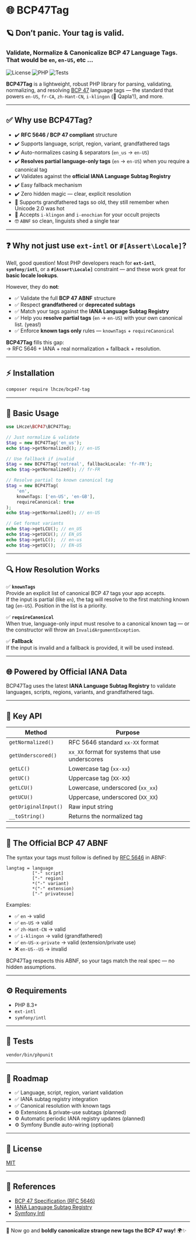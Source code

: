 
# 🌐 BCP47Tag
## 🪐 **Don’t panic. Your tag is valid.**
### Validate, Normalize & Canonicalize BCP 47 Language Tags. That would be `en`, `en-US`, etc ...

![License](https://img.shields.io/badge/license-MIT-blue.svg)
![PHP](https://img.shields.io/badge/PHP-%3E=8.3-777bb4)
![Tests](https://img.shields.io/badge/tests-passing-brightgreen)

**BCP47Tag** is a lightweight, robust PHP library for parsing, validating, normalizing, and resolving [BCP 47](https://tools.ietf.org/html/bcp47) language tags — the standard that powers `en-US`, `fr-CA`, `zh-Hant-CN`, `i-klingon` (🖖 Qapla’!), and more.

---

## ✅ **Why use BCP47Tag?**

- ✔️ **RFC 5646 / BCP 47 compliant** structure
- ✔️ Supports language, script, region, variant, grandfathered tags
- ✔️ Auto-normalizes casing & separators (`en_us` → `en-US`)
- ✔️ **Resolves partial language-only tags** (`en` → `en-US`) when you require a canonical tag
- ✔️ Validates against the **official IANA Language Subtag Registry**
- ✔️ Easy fallback mechanism
- ✔️ Zero hidden magic — clear, explicit resolution
- ️🫧 Supports grandfathered tags so old, they still remember when Unicode 2.0 was hot
- 🖖 Accepts `i-klingon` and `i-enochian` for your occult projects
- 🤓 `ABNF` so clean, linguists shed a single tear

---
## ❓ Why not just use `ext-intl` or `#[Assert\Locale]`?

Well, good question!
Most PHP developers reach for **`ext-intl`**, **`symfony/intl`**, or a **`#[Assert\Locale]`** constraint — and these work great for **basic locale lookups**.

However, they do **not**:

- ✅ Validate the full **BCP 47 ABNF** structure
- ✅ Respect **grandfathered** or **deprecated subtags**
- ✅ Match your tags against the **IANA Language Subtag Registry**
- ✅ Help you **resolve partial tags** (`en` → `en-US`) with your own canonical list. (yeas!)
- ✅ Enforce **known tags only** rules — `knownTags` + `requireCanonical`

**BCP47Tag** fills this gap:  
-> RFC 5646 + IANA + real normalization + fallback + resolution.

---

## ⚡️ **Installation**

```bash
composer require lhcze/bcp47-tag
```

---

## 🚀 **Basic Usage**

```php
use LHcze\BCP47\BCP47Tag;

// Just normalize & validate
$tag = new BCP47Tag('en_us');
echo $tag->getNormalized(); // en-US

// Use fallback if invalid
$tag = new BCP47Tag('notreal', fallbackLocale: 'fr-FR');
echo $tag->getNormalized(); // fr-FR

// Resolve partial to known canonical tag
$tag = new BCP47Tag(
    'en',
    knownTags: ['en-US', 'en-GB'],
    requireCanonical: true
);
echo $tag->getNormalized(); // en-US

// Get format variants
echo $tag->getLCU(); // en_US
echo $tag->getUCU(); // EN_US
echo $tag->getLC();  // en-us
echo $tag->getUC();  // EN-US
```

---

## 🔍 **How Resolution Works**

✅ **`knownTags`**  
Provide an explicit list of canonical BCP 47 tags your app accepts.  
If the input is partial (like `en`), the tag will resolve to the first matching known tag (`en-US`). Position in the list is a priority.

✅ **`requireCanonical`**  
When true, language-only input must resolve to a canonical known tag — or the constructor will throw an `InvalidArgumentException`.

✅ **Fallback**  
If the input is invalid and a fallback is provided, it will be used instead.

---

## 🌐 **Powered by Official IANA Data**

BCP47Tag uses the latest **IANA Language Subtag Registry** to validate languages, scripts, regions, variants, and grandfathered tags.

---

## 🧩 **Key API**

| Method            | Purpose                                      |
|-------------------|----------------------------------------------|
| `getNormalized()` | RFC 5646 standard `xx-XX` format             |
| `getUnderscored()`| `xx_XX` format for systems that use underscores |
| `getLC()`         | Lowercase tag (`xx-xx`)                      |
| `getUC()`         | Uppercase tag (`XX-XX`)                      |
| `getLCU()`        | Lowercase, underscored (`xx_xx`)             |
| `getUCU()`        | Uppercase, underscored (`XX_XX`)             |
| `getOriginalInput()` | Raw input string                          |
| `__toString()`    | Returns the normalized tag                   |

---

## 📜 The Official BCP 47 ABNF

The syntax your tags must follow is defined by [RFC 5646](https://datatracker.ietf.org/doc/html/rfc5646) in ABNF:

```abnf
langtag = language
          ["-" script]
          ["-" region]
          *("-" variant)
          *("-" extension)
          ["-" privateuse]
```

Examples:
- ✅ `en` → valid
- ✅ `en-US` → valid
- ✅ `zh-Hant-CN` → valid
- ✅ `i-klingon` → valid (grandfathered)
- ✅ `en-US-x-private` → valid (extension/private use)
- ❌ `en-US--US` → invalid

BCP47Tag respects this ABNF, so your tags match the real spec — no hidden assumptions.

---

## ⚙️ **Requirements**

- PHP 8.3+
- `ext-intl`
- `symfony/intl`

---

## 🧪 **Tests**

```bash
vendor/bin/phpunit
```

---

## 📌 **Roadmap**

- ✅ Language, script, region, variant validation
- ✅ IANA subtag registry integration
- ✅ Canonical resolution with known tags
- ⚙️ Extensions & private-use subtags (planned)
- ⚙️ Automatic periodic IANA registry updates (planned)
- ⚙️ Symfony Bundle auto-wiring (optional)

---


## 📖 **License**

[MIT](LICENSE)

---

## 🔗 **References**

- [BCP 47 Specification (RFC 5646)](https://tools.ietf.org/html/rfc5646)
- [IANA Language Subtag Registry](https://www.iana.org/assignments/language-subtag-registry)
- [Symfony Intl](https://symfony.com/doc/current/components/intl.html)

---

🧬 Now go and **boldly canonicalize strange new tags the BCP 47 way!** 🌍✨